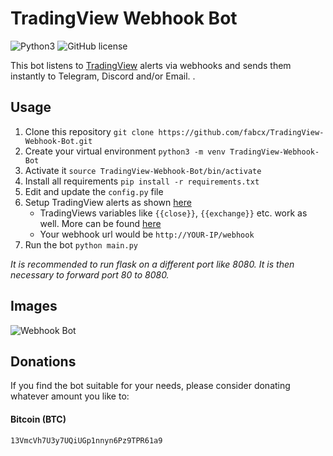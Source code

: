 # TradingView Webhook Bot

![Python3](https://img.shields.io/badge/python-3-blue.svg)
![GitHub license](https://img.shields.io/badge/license-MIT-blue.svg)

This bot listens to [TradingView](https://tradingview.com) alerts via webhooks and sends them instantly to Telegram, Discord and/or Email. .

## Usage
1. Clone this repository `git clone https://github.com/fabcx/TradingView-Webhook-Bot.git`
2. Create your virtual environment `python3 -m venv TradingView-Webhook-Bot`
3. Activate it `source TradingView-Webhook-Bot/bin/activate`
4. Install all requirements `pip install -r requirements.txt`
5. Edit and update the `config.py` file
6. Setup TradingView alerts as shown [here](https://i.imgur.com/71UYTcu.png)
    - TradingViews variables like `{{close}}`, `{{exchange}}` etc. work as well. More can be found [here](https://www.tradingview.com/blog/en/introducing-variables-in-alerts-14880/)
    - Your webhook url would be `http://YOUR-IP/webhook`
7. Run the bot `python main.py`

*It is recommended to run flask on a different port like 8080. It is then necessary to forward port 80 to 8080.*

## Images
![Webhook Bot](https://i.imgur.com/hA6yvtj.png)

## Donations
If you find the bot suitable for your needs, please consider donating whatever amount you like to:

#### Bitcoin (BTC)
```
13VmcVh7U3y7UQiUGp1nnyn6Pz9TPR61a9
```
